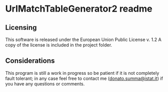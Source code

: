 # UrlMatchTableGenerator2 readme     


## Licensing

This software is released under the European Union Public License v. 1.2
A copy of the license is included in the project folder.


## Considerations


This program is still a work in progress so be patient if it is not completely fault tolerant; in any case feel free to contact me (donato.summa@istat.it) if you have any questions or comments.